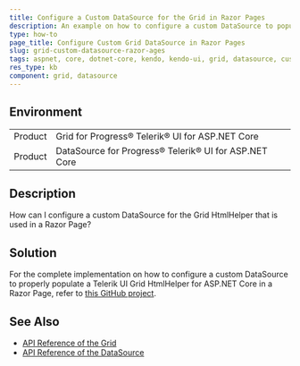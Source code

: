```yaml
---
title: Configure a Custom DataSource for the Grid in Razor Pages
description: An example on how to configure a custom DataSource to populate the Telerik UI for ASP.NET Core Grid HtmlHelper in a Razor Page.
type: how-to
page_title: Configure Custom Grid DataSource in Razor Pages
slug: grid-custom-datasource-razor-ages
tags: aspnet, core, dotnet-core, kendo, kendo-ui, grid, datasource, custom, custom-datasource, razor-pages, pages
res_type: kb
component: grid, datasource
---
```


## Environment

<table>
 <tr>
  <td>Product</td>
  <td>Grid for Progress® Telerik® UI for ASP.NET Core</td>
 </tr>
 <tr>
  <td>Product</td>
  <td>DataSource for Progress® Telerik® UI for ASP.NET Core</td>
 </tr>
</table>

## Description

How can I configure a custom DataSource for the Grid HtmlHelper that is used in a Razor Page?

## Solution

For the complete implementation on how to configure a custom DataSource to properly populate a Telerik UI Grid HtmlHelper for ASP.NET Core in a Razor Page, refer to [this GitHub project](https://github.com/telerik/ui-for-aspnet-core-examples/tree/master/Telerik.Examples.RazorPages).

## See Also

* [API Reference of the Grid](https://docs.telerik.com/kendo-ui/api/javascript/ui/grid)
* [API Reference of the DataSource](https://docs.telerik.com/kendo-ui/api/javascript/data/datasource)
